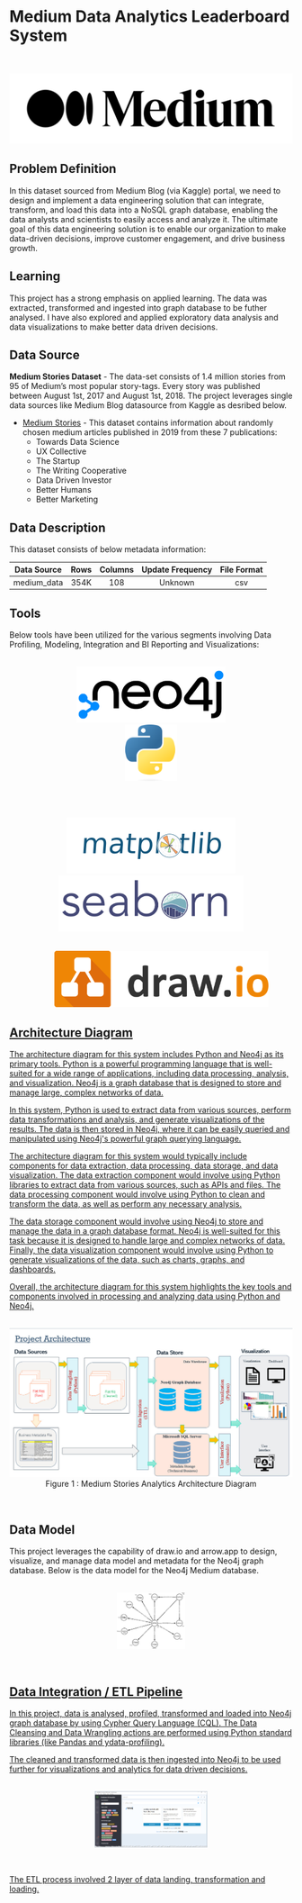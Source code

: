 # Medium Data Analytics Leaderboard System

<br>

<p align="center">
 <img src="./img/medium.png" title="Medium Blog" alt = "Medium Blog" />
</p>

## Problem Definition

In this dataset sourced from Medium Blog (via Kaggle) portal, we need to design and implement a data engineering solution that can integrate, transform, and load this data into a NoSQL graph database, enabling the data analysts and scientists to easily access and analyze it. The ultimate goal of this data engineering solution is to enable our organization to make data-driven decisions, improve customer engagement, and drive business growth.


## Learning
This project has a strong emphasis on applied learning. The data was extracted, transformed and ingested into graph database to be futher analysed. I have also explored and applied exploratory data analysis and data visualizations to make better data driven decisions.

## Data Source

**Medium Stories Dataset** - The data-set consists of 1.4 million stories from 95 of Medium’s most popular story-tags. Every story was published between August 1st, 2017 and August 1st, 2018. The project leverages single data sources like Medium Blog datasource from Kaggle as desribed below.

- [Medium Stories](https://www.kaggle.com/datasets/harrisonjansma/medium-stories) - This dataset contains information about randomly chosen medium articles published in 2019 from these 7 publications:
    - Towards Data Science
    - UX Collective
    - The Startup
    - The Writing Cooperative
    - Data Driven Investor
    - Better Humans
    - Better Marketing
 
 ## Data Description

This dataset consists of below metadata information:

|              Data Source             |   Rows   |   Columns   |  Update Frequency |   File Format  |
|:------------------------------------:|:--------:|:-----------:|:-----------------:|:--------------:|
|               medium_data            |   354K  |       108    |       Unknown       |      csv       |

## Tools 

Below tools have been utilized for the various segments involving Data Profiling, Modeling, Integration and BI Reporting and Visualizations:

<p align="center">  
    <br>
	<a href="#">
        <img height=100 src="img/neo4j.png" alt="Neo4j" title="Neo4j" hspace=80> 
  </a>	
 	<a href="#">
        <img height=100 src="img/python.png" alt="Python" title="Python" hspace=80> 
  </a>
    <br>
</p>
<br>
<p align="center">  
    <br>
	<a href="#">
        <img height=100 src="img/matplot.png" alt="Matplotlib" title="Matplotlib" hspace=80> 
  </a>	
 	<a href="#">
        <img height=100 src="img/seaborn.png" alt="Seaborn" title="Seaborn" hspace=80> 
  </a>
  <br>
</p>
<p align="center">  
    <br>
	<a href="#">
        <img height=100 src="img/drawio.png" alt="draw.io" title="draw.io" hspace=80> 
    <br>
</p>

## Architecture Diagram

The architecture diagram for this system includes Python and Neo4j as its primary tools. Python is a powerful programming language that is well-suited for a wide range of applications, including data processing, analysis, and visualization. Neo4j is a graph database that is designed to store and manage large, complex networks of data.

In this system, Python is used to extract data from various sources, perform data transformations and analysis, and generate visualizations of the results. The data is then stored in Neo4j, where it can be easily queried and manipulated using Neo4j's powerful graph querying language.

The architecture diagram for this system would typically include components for data extraction, data processing, data storage, and data visualization. The data extraction component would involve using Python libraries to extract data from various sources, such as APIs and files. The data processing component would involve using Python to clean and transform the data, as well as perform any necessary analysis.

The data storage component would involve using Neo4j to store and manage the data in a graph database format. Neo4j is well-suited for this task because it is designed to handle large and complex networks of data. Finally, the data visualization component would involve using Python to generate visualizations of the data, such as charts, graphs, and dashboards.

Overall, the architecture diagram for this system highlights the key tools and components involved in processing and analyzing data using Python and Neo4j.
<br>
<p align="center">  
  <br>
	<a href="#">
        <img src="img/architecture.jpg"> 
  </a>		
    <br>
	Figure 1 : Medium Stories Analytics Architecture Diagram
</p>
<br>

## Data Model

This project leverages the capability of draw.io and arrow.app to design, visualize, and manage data model and metadata for the Neo4j graph database. Below is the data model for the Neo4j Medium database.

<p align="center">  
    <br>
	<a href="#">
        <img height=100 src="img/neo4j_datamodel.png" alt="Neo4j Graph Data Model" title="Neo4j Graph Data Model" hspace=80> 
    <br>
</p>
<br>
	
## Data Integration / ETL Pipeline

In this project, data is analysed, profiled, transformed and loaded into Neo4j graph database by using Cypher Query Language (CQL). The Data Cleansing and Data Wrangling actions are performed using Python standard libraries (like Pandas and ydata-profiling).

The cleaned and transformed data is then ingested into Neo4j to be used further for visualizations and analytics for data driven decisions.

<p align="center">  
    <br>
	<a href="#">
        <img height=100 src="img/neo4j_database.png" alt="Neo4j Graph Database" title="Neo4j Graph Database" hspace=80> 
    <br>
</p>
<br>

The ETL process involved 2 layer of data landing, transformation and loading.
